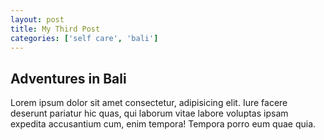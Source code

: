 ```yaml
---
layout: post
title: My Third Post
categories: ['self care', 'bali']
---
```


## Adventures in Bali

Lorem ipsum dolor sit amet consectetur, adipisicing elit. 
Iure facere deserunt pariatur hic quas, qui laborum vitae labore voluptas ipsam expedita accusantium cum, enim tempora! 
Tempora porro eum quae quia.